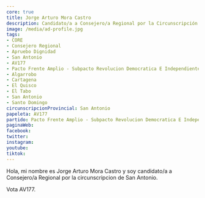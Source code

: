 ```yaml
---
core: true
title: Jorge Arturo Mora Castro
description: Candidato/a a Consejero/a Regional por la Circunscripción de San Antonio
image: /media/ad-profile.jpg
tags:
- CORE
- Consejero Regional
- Apruebo Dignidad
- San Antonio
- AV177
- Pacto Frente Amplio - Subpacto Revolucion Democratica E Independientes - Revolucion Democratica
- Algarrobo
- Cartagena
- El Quisco
- El Tabo
- San Antonio
- Santo Domingo
circunscripcionProvincial: San Antonio
papeleta: AV177
partido: Pacto Frente Amplio - Subpacto Revolucion Democratica E Independientes - Revolucion Democratica
paginaWeb:
facebook:
twitter:
instagram:
youtube:
tiktok:
---
```

Hola, mi nombre es Jorge Arturo Mora Castro y soy candidato/a a Consejero/a Regional por la circunscripcion de San Antonio.

Vota AV177.